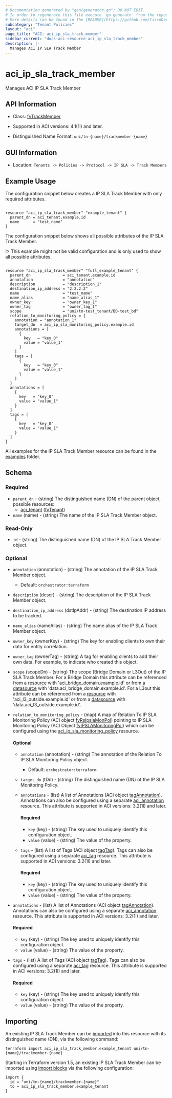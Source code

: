 ```yaml
---
# Documentation generated by "gen/generator.go"; DO NOT EDIT.
# In order to regenerate this file execute `go generate` from the repository root.
# More details can be found in the [README](https://github.com/CiscoDevNet/terraform-provider-aci/blob/master/README.md).
subcategory: "Tenant Policies"
layout: "aci"
page_title: "ACI: aci_ip_sla_track_member"
sidebar_current: "docs-aci-resource-aci_ip_sla_track_member"
description: |-
  Manages ACI IP SLA Track Member
---
```


# aci_ip_sla_track_member #

Manages ACI IP SLA Track Member



## API Information ##

* Class: [fvTrackMember](https://pubhub.devnetcloud.com/media/model-doc-latest/docs/app/index.html#/objects/fvTrackMember/overview)

* Supported in ACI versions: 4.1(1i) and later.

* Distinguished Name Format: `uni/tn-{name}/trackmember-{name}`

## GUI Information ##

* Location: `Tenants -> Policies -> Protocol -> IP SLA -> Track Members`

## Example Usage ##

The configuration snippet below creates a IP SLA Track Member with only required attributes.

```hcl

resource "aci_ip_sla_track_member" "example_tenant" {
  parent_dn = aci_tenant.example.id
  name      = "test_name"
}

```
The configuration snippet below shows all possible attributes of the IP SLA Track Member.

!> This example might not be valid configuration and is only used to show all possible attributes.

```hcl

resource "aci_ip_sla_track_member" "full_example_tenant" {
  parent_dn              = aci_tenant.example.id
  annotation             = "annotation"
  description            = "description_1"
  destination_ip_address = "2.2.2.2"
  name                   = "test_name"
  name_alias             = "name_alias_1"
  owner_key              = "owner_key_1"
  owner_tag              = "owner_tag_1"
  scope                  = "uni/tn-test_tenant/BD-test_bd"
  relation_to_monitoring_policy = {
    annotation = "annotation_1"
    target_dn  = aci_ip_sla_monitoring_policy.example.id
    annotations = [
      {
        key   = "key_0"
        value = "value_1"
      }
    ]
    tags = [
      {
        key   = "key_0"
        value = "value_1"
      }
    ]
  }
  annotations = [
    {
      key   = "key_0"
      value = "value_1"
    }
  ]
  tags = [
    {
      key   = "key_0"
      value = "value_1"
    }
  ]
}

```

All examples for the IP SLA Track Member resource can be found in the [examples](https://github.com/CiscoDevNet/terraform-provider-aci/tree/master/examples/resources/aci_ip_sla_track_member) folder.

## Schema ##

### Required ###

* `parent_dn` - (string) The distinguished name (DN) of the parent object, possible resources:
  - [aci_tenant](https://registry.terraform.io/providers/CiscoDevNet/aci/latest/docs/resources/tenant) ([fvTenant](https://pubhub.devnetcloud.com/media/model-doc-latest/docs/app/index.html#/objects/fvTenant/overview))
* `name` (name) - (string) The name of the IP SLA Track Member object.

### Read-Only ###

* `id` - (string) The distinguished name (DN) of the IP SLA Track Member object.

### Optional ###

* `annotation` (annotation) - (string) The annotation of the IP SLA Track Member object.
  - Default: `orchestrator:terraform`
* `description` (descr) - (string) The description of the IP SLA Track Member object.
* `destination_ip_address` (dstIpAddr) - (string) The destination IP address to be tracked.
* `name_alias` (nameAlias) - (string) The name alias of the IP SLA Track Member object.
* `owner_key` (ownerKey) - (string) The key for enabling clients to own their data for entity correlation.
* `owner_tag` (ownerTag) - (string) A tag for enabling clients to add their own data. For example, to indicate who created this object.
* `scope` (scopeDn) - (string) The scope (Bridge Domain or L3Out) of the IP SLA Track Member. For a Bridge Domain this attribute can be referenced from a [resource](https://registry.terraform.io/providers/CiscoDevNet/aci/latest/docs/resources/bridge_domain) with 'aci_bridge_domain.example.id' or from a [datasource](https://registry.terraform.io/providers/CiscoDevNet/aci/latest/docs/data-sources/bridge_domain) with 'data.aci_bridge_domain.example.id'. For a L3out this attribute can be referenced from a [resource](https://registry.terraform.io/providers/CiscoDevNet/aci/latest/docs/resources/l3_outside) with 'aci_l3_outside.example.id' or from a [datasource](https://registry.terraform.io/providers/CiscoDevNet/aci/latest/docs/data-sources/l3_outside) with 'data.aci_l3_outside.example.id'.
* `relation_to_monitoring_policy` - (map) A map of Relation To IP SLA Monitoring Policy (ACI object [fvRsIpslaMonPol](https://pubhub.devnetcloud.com/media/model-doc-latest/docs/app/index.html#/objects/fvRsIpslaMonPol/overview)) pointing to IP SLA Monitoring Policy (ACI Object [fvIPSLAMonitoringPol](https://pubhub.devnetcloud.com/media/model-doc-latest/docs/app/index.html#/objects/fvIPSLAMonitoringPol/overview)) which can be configured using the [aci_ip_sla_monitoring_policy](https://registry.terraform.io/providers/CiscoDevNet/aci/latest/docs/resources/ip_sla_monitoring_policy) resource.
  #### Optional ####
    
    * `annotation` (annotation) - (string) The annotation of the Relation To IP SLA Monitoring Policy object.
      - Default: `orchestrator:terraform`
    * `target_dn` (tDn) - (string) The distinguished name (DN) of the IP SLA Monitoring Policy.
    * `annotations` - (list) A list of Annotations (ACI object [tagAnnotation](https://pubhub.devnetcloud.com/media/model-doc-latest/docs/app/index.html#/objects/tagAnnotation/overview)). Annotations can also be configured using a separate [aci_annotation](https://registry.terraform.io/providers/CiscoDevNet/aci/latest/docs/resources/annotation) resource. This attribute is supported in ACI versions: 3.2(1l) and later.
      #### Required ####
  
        * `key` (key) - (string) The key used to uniquely identify this configuration object.
        * `value` (value) - (string) The value of the property.
    * `tags` - (list) A list of Tags (ACI object [tagTag](https://pubhub.devnetcloud.com/media/model-doc-latest/docs/app/index.html#/objects/tagTag/overview)). Tags can also be configured using a separate [aci_tag](https://registry.terraform.io/providers/CiscoDevNet/aci/latest/docs/resources/tag) resource. This attribute is supported in ACI versions: 3.2(1l) and later.
      #### Required ####
  
        * `key` (key) - (string) The key used to uniquely identify this configuration object.
        * `value` (value) - (string) The value of the property.
* `annotations` - (list) A list of Annotations (ACI object [tagAnnotation](https://pubhub.devnetcloud.com/media/model-doc-latest/docs/app/index.html#/objects/tagAnnotation/overview)). Annotations can also be configured using a separate [aci_annotation](https://registry.terraform.io/providers/CiscoDevNet/aci/latest/docs/resources/annotation) resource. This attribute is supported in ACI versions: 3.2(1l) and later.
  #### Required ####
  
    * `key` (key) - (string) The key used to uniquely identify this configuration object.
    * `value` (value) - (string) The value of the property.
* `tags` - (list) A list of Tags (ACI object [tagTag](https://pubhub.devnetcloud.com/media/model-doc-latest/docs/app/index.html#/objects/tagTag/overview)). Tags can also be configured using a separate [aci_tag](https://registry.terraform.io/providers/CiscoDevNet/aci/latest/docs/resources/tag) resource. This attribute is supported in ACI versions: 3.2(1l) and later.
  #### Required ####
  
    * `key` (key) - (string) The key used to uniquely identify this configuration object.
    * `value` (value) - (string) The value of the property.

## Importing

An existing IP SLA Track Member can be [imported](https://www.terraform.io/docs/import/index.html) into this resource with its distinguished name (DN), via the following command:

```
terraform import aci_ip_sla_track_member.example_tenant uni/tn-{name}/trackmember-{name}
```

Starting in Terraform version 1.5, an existing IP SLA Track Member can be imported
using [import blocks](https://developer.hashicorp.com/terraform/language/import) via the following configuration:

```
import {
  id = "uni/tn-{name}/trackmember-{name}"
  to = aci_ip_sla_track_member.example_tenant
}
```
